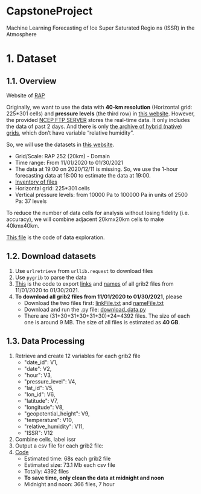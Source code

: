 # CapstoneProject
Machine Learning Forecasting of Ice Super Saturated Regio ns (ISSR) in the Atmosphere

# 1. Dataset
## 1.1. Overview
Website of [RAP](https://rapidrefresh.noaa.gov/)

Originally, we want to use the data with **40-km resolution** (Horizontal grid: 225*301 cells) and **pressure levels** (the third row) in [this website](https://www.nco.ncep.noaa.gov/pmb/products/rap/). However, the provided [NCEP FTP SERVER](ftp://ftp.ncep.noaa.gov/pub/data/nccf/com/rap/prod) stores the real-time data. It only includes the data of past 2 days. And there is only [the archive of hybrid (native) grids](http://soostrc.comet.ucar.edu/data/grib/rap/), which don’t have variable “relative humidity”.  

So, we will use the datasets in [this website](https://www.ncdc.noaa.gov/data-access/model-data/model-datasets/rapid-refresh-rap). 
- Grid/Scale: RAP	252 (20km) - Domain
- Time range: From 11/01/2020 to 01/30/2021
- The data at 19:00 on 2020/12/11 is missing. So, we use the 1-hour forecasting data at 18:00 to estimate the data at 19:00.
- [Inventory of files](https://www.nco.ncep.noaa.gov/pmb/products/rap/rap.t00z.awp252pgrbf00.grib2.shtml)
- Horizontal grid: 225*301 cells
- Vertical pressure levels: from 10000 Pa to 100000 Pa in units of 2500 Pa: 37 levels

To reduce the number of data cells for analysis without losing fidelity (i.e. accuracy), we will combine adjacent 20kmx20km cells to make 40kmx40km. 

[This file](explore_data.py) is the code of data exploration.

## 1.2. Download datasets

1. Use `urlretrieve` from `urllib.request` to download files
2. Use `pygrib` to parse the data
3. [This](collect_links_names.py) is the code to export [links](linkFile.txt) and [names](nameFile.txt) of all grib2 files from 11/01/2020 to 01/30/2021.
4. **To download all grib2 files from 11/01/2020 to 01/30/2021**, please
    - Download the two files first: [linkFile.txt](linkFile.txt) and [nameFile.txt](nameFile.txt)
    - Download and run the .py file: [download_data.py](download_data.py)
    - There are (31+30+31+30+31+30)*24=4392 files. The size of each one is around 9 MB. The size of all files is estimated as **40 GB**.

## 1.3. Data Processing

1. Retrieve and create 12 variables for each grib2 file
    - "date_id": V1, 
    - "date": V2, 
    - "hour": V3, 
    - "pressure_level": V4, 
    - "lat_id": V5, 
    - "lon_id": V6, 
    - "latitude": V7, 
    - "longitude": V8, 
    - "geopotential_height": V9, 
    - "temperature": V10, 
    - "relative_humidity": V11, 
    - "ISSR": V12
2. Combine cells, label issr
3. Output a csv file for each grib2 file:
4. [Code](data_processing.py)
    - Estimated time: 68s each grib2 file
    - Estimated size: 73.1 Mb each csv file
    - Totally: 4392 files
    - **To save time, only clean the data at midnight and noon**
    - Midnight and noon: 366 files, 7 hour



